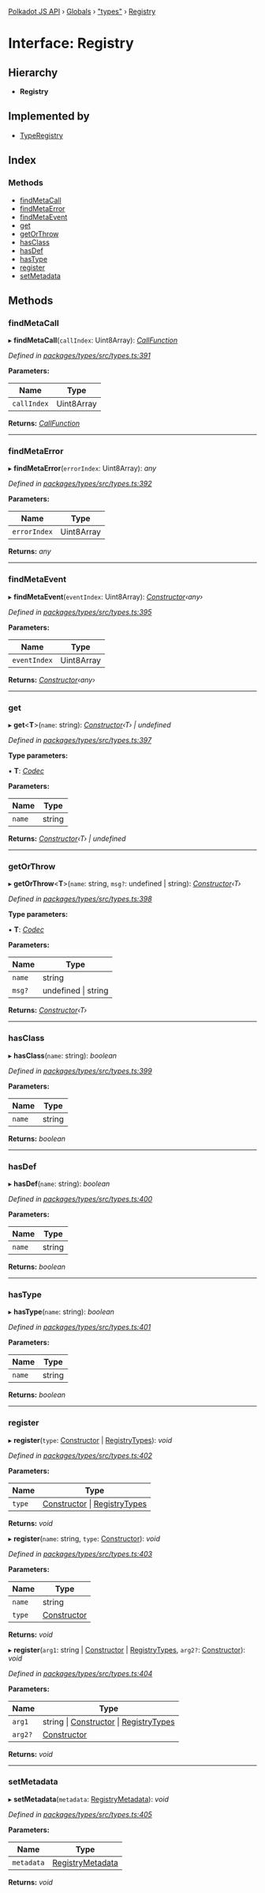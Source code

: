 [Polkadot JS API](../README.md) › [Globals](../globals.md) › ["types"](../modules/_types_.md) › [Registry](_types_.registry.md)

# Interface: Registry

## Hierarchy

* **Registry**

## Implemented by

* [TypeRegistry](../classes/_codec_create_registry_.typeregistry.md)

## Index

### Methods

* [findMetaCall](_types_.registry.md#findmetacall)
* [findMetaError](_types_.registry.md#findmetaerror)
* [findMetaEvent](_types_.registry.md#findmetaevent)
* [get](_types_.registry.md#get)
* [getOrThrow](_types_.registry.md#getorthrow)
* [hasClass](_types_.registry.md#hasclass)
* [hasDef](_types_.registry.md#hasdef)
* [hasType](_types_.registry.md#hastype)
* [register](_types_.registry.md#register)
* [setMetadata](_types_.registry.md#setmetadata)

## Methods

###  findMetaCall

▸ **findMetaCall**(`callIndex`: Uint8Array): *[CallFunction](_types_.callfunction.md)*

*Defined in [packages/types/src/types.ts:391](https://github.com/polkadot-js/api/blob/c1c537a3b5/packages/types/src/types.ts#L391)*

**Parameters:**

Name | Type |
------ | ------ |
`callIndex` | Uint8Array |

**Returns:** *[CallFunction](_types_.callfunction.md)*

___

###  findMetaError

▸ **findMetaError**(`errorIndex`: Uint8Array): *any*

*Defined in [packages/types/src/types.ts:392](https://github.com/polkadot-js/api/blob/c1c537a3b5/packages/types/src/types.ts#L392)*

**Parameters:**

Name | Type |
------ | ------ |
`errorIndex` | Uint8Array |

**Returns:** *any*

___

###  findMetaEvent

▸ **findMetaEvent**(`eventIndex`: Uint8Array): *[Constructor](_types_.constructor.md)‹any›*

*Defined in [packages/types/src/types.ts:395](https://github.com/polkadot-js/api/blob/c1c537a3b5/packages/types/src/types.ts#L395)*

**Parameters:**

Name | Type |
------ | ------ |
`eventIndex` | Uint8Array |

**Returns:** *[Constructor](_types_.constructor.md)‹any›*

___

###  get

▸ **get**<**T**>(`name`: string): *[Constructor](_types_.constructor.md)‹T› | undefined*

*Defined in [packages/types/src/types.ts:397](https://github.com/polkadot-js/api/blob/c1c537a3b5/packages/types/src/types.ts#L397)*

**Type parameters:**

▪ **T**: *[Codec](_types_.codec.md)*

**Parameters:**

Name | Type |
------ | ------ |
`name` | string |

**Returns:** *[Constructor](_types_.constructor.md)‹T› | undefined*

___

###  getOrThrow

▸ **getOrThrow**<**T**>(`name`: string, `msg?`: undefined | string): *[Constructor](_types_.constructor.md)‹T›*

*Defined in [packages/types/src/types.ts:398](https://github.com/polkadot-js/api/blob/c1c537a3b5/packages/types/src/types.ts#L398)*

**Type parameters:**

▪ **T**: *[Codec](_types_.codec.md)*

**Parameters:**

Name | Type |
------ | ------ |
`name` | string |
`msg?` | undefined &#124; string |

**Returns:** *[Constructor](_types_.constructor.md)‹T›*

___

###  hasClass

▸ **hasClass**(`name`: string): *boolean*

*Defined in [packages/types/src/types.ts:399](https://github.com/polkadot-js/api/blob/c1c537a3b5/packages/types/src/types.ts#L399)*

**Parameters:**

Name | Type |
------ | ------ |
`name` | string |

**Returns:** *boolean*

___

###  hasDef

▸ **hasDef**(`name`: string): *boolean*

*Defined in [packages/types/src/types.ts:400](https://github.com/polkadot-js/api/blob/c1c537a3b5/packages/types/src/types.ts#L400)*

**Parameters:**

Name | Type |
------ | ------ |
`name` | string |

**Returns:** *boolean*

___

###  hasType

▸ **hasType**(`name`: string): *boolean*

*Defined in [packages/types/src/types.ts:401](https://github.com/polkadot-js/api/blob/c1c537a3b5/packages/types/src/types.ts#L401)*

**Parameters:**

Name | Type |
------ | ------ |
`name` | string |

**Returns:** *boolean*

___

###  register

▸ **register**(`type`: [Constructor](_types_.constructor.md) | [RegistryTypes](../modules/_types_.md#registrytypes)): *void*

*Defined in [packages/types/src/types.ts:402](https://github.com/polkadot-js/api/blob/c1c537a3b5/packages/types/src/types.ts#L402)*

**Parameters:**

Name | Type |
------ | ------ |
`type` | [Constructor](_types_.constructor.md) &#124; [RegistryTypes](../modules/_types_.md#registrytypes) |

**Returns:** *void*

▸ **register**(`name`: string, `type`: [Constructor](_types_.constructor.md)): *void*

*Defined in [packages/types/src/types.ts:403](https://github.com/polkadot-js/api/blob/c1c537a3b5/packages/types/src/types.ts#L403)*

**Parameters:**

Name | Type |
------ | ------ |
`name` | string |
`type` | [Constructor](_types_.constructor.md) |

**Returns:** *void*

▸ **register**(`arg1`: string | [Constructor](_types_.constructor.md) | [RegistryTypes](../modules/_types_.md#registrytypes), `arg2?`: [Constructor](_types_.constructor.md)): *void*

*Defined in [packages/types/src/types.ts:404](https://github.com/polkadot-js/api/blob/c1c537a3b5/packages/types/src/types.ts#L404)*

**Parameters:**

Name | Type |
------ | ------ |
`arg1` | string &#124; [Constructor](_types_.constructor.md) &#124; [RegistryTypes](../modules/_types_.md#registrytypes) |
`arg2?` | [Constructor](_types_.constructor.md) |

**Returns:** *void*

___

###  setMetadata

▸ **setMetadata**(`metadata`: [RegistryMetadata](_types_.registrymetadata.md)): *void*

*Defined in [packages/types/src/types.ts:405](https://github.com/polkadot-js/api/blob/c1c537a3b5/packages/types/src/types.ts#L405)*

**Parameters:**

Name | Type |
------ | ------ |
`metadata` | [RegistryMetadata](_types_.registrymetadata.md) |

**Returns:** *void*

